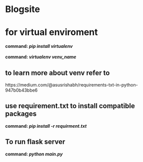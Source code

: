 # Blogsite

<h1>for virtual enviroment</h1>
<strong>command: <i>pip install virtualenv</i></strong> <br><br>
<strong>command: <i>virtualenv venv_name</i> </strong> <br>
<h2>to learn more about venv refer to</h2>
https://medium.com/@asusrishabh/requirements-txt-in-python-947b0b43bbe6

<br>
<h2>use requirement.txt to install compatible packages</h2>
<strong>command: <i>pip install -r requirment.txt</i></strong><br>
<h2> To run flask server</h2>
<strong>command: <i>python main.py</i></strong>
